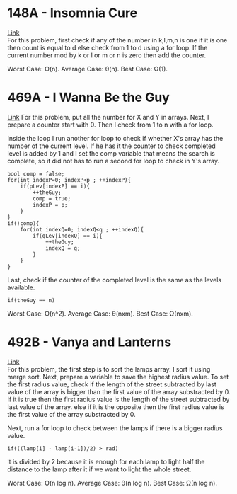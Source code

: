 # 148A - Insomnia Cure
[Link](http://codeforces.com/contest/148/submission/43078956)  
For this problem, first check if any of the number in k,l,m,n is one if it is one then count is equal to d 
else check from 1 to d using a for loop. 
If the current number mod by k or l or m or n is zero then add the counter.

Worst Case: O(n).
Average Case: θ(n).
Best Case: Ω(1).

# 469A - I Wanna Be the Guy
[Link](http://codeforces.com/contest/469/submission/43079154)
For this problem, put all the number for X and Y in arrays.
Next, I prepare a counter start with 0.
Then I check from 1 to n with a for loop.

Inside the loop I run another for loop to check if whether X's array has the number of the current level.
If he has it the counter to check completed level is added by 1 and I set the comp variable that means the search is complete,
so it did not has to run a second for loop to check in Y's array.
```
bool comp = false;
for(int indexP=0; indexP<p ; ++indexP){
	if(pLev[indexP] == i){
		++theGuy;
		comp = true;
		indexP = p;
	}
}
if(!comp){
	for(int indexQ=0; indexQ<q ; ++indexQ){
		if(qLev[indexQ] == i){
			++theGuy;
			indexQ = q;
		}
	}
}
```
Last, check if the counter of the completed level is the same as the levels available.
```
if(theGuy == n)
```

Worst Case: O(n^2).
Average Case: θ(nxm).
Best Case: Ω(nxm).

# 492B - Vanya and Lanterns
[Link](http://codeforces.com/contest/492/submission/43078048)  
For this problem, the first step is to sort the lamps array. I sort it using merge sort.
Next, prepare a variable to save the highest radius value. 
To set the first radius value, check if the length of the street subtracted by last value of the array is bigger than the first value of the array substracted by 0.
If it is true then the first radius value is the length of the street subtracted by last value of the array.
else if it is the opposite then the first radius value is the first value of the array substracted by 0.

Next, run a for loop to check between the lamps if there is a bigger radius value.
```
if(((lamp[i] - lamp[i-1])/2) > rad)
```
it is divided by 2 because it is enough for each lamp to light half the distance to the lamp after it if we want to light the whole street.

Worst Case: O(n log n).
Average Case: θ(n log n).
Best Case: Ω(n log n).
